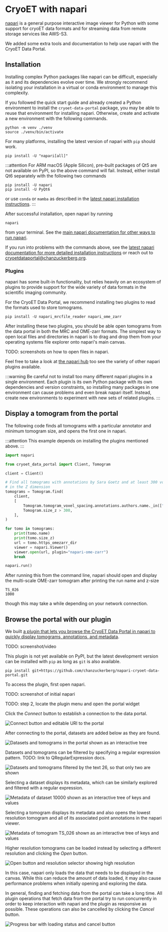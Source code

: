 # CryoET with napari

[napari](https://napari.org) is a general purpose interactive image viewer for Python
with some support for cryoET data formats and for streaming data from remote storage services like AWS-S3.

We added some extra tools and documentation to help use napari with the CryoET Data Portal.


## Installation

Installing complex Python packages like napari can be difficult, especially as it and its dependencies evolve over time.
We strongly recommend isolating your installation in a virtual or conda environment to manage this complexity.

If you followed the quick start guide and already created a Python environment to install the `cryoet-data-portal` package, you may be able to reuse that environment for installing napari.
Otherwise, create and activate a new environment with the following commands.

```shell
python -m venv ./venv
source ./venv/bin/activate
```

For many platforms, installing the latest version of napari with `pip` should work.

```shell
pip install -U "napari[all]"
```

:::attention
For ARM macOS (Apple Silicon), pre-built packages of Qt5 are not available on PyPI, so the above command will fail.
Instead, either install Qt6 separately with the following two commands

```shell
pip install -U napari
pip install -U PyQt6
```

or use `conda` or `mamba` as described in the [latest napari installation instructions](https://napari.org/dev/tutorials/fundamentals/installation.html#install-as-python-package-recommended).
:::

After successful installation, open napari by running

```shell
napari
```

from your terminal.
See the [main napari documentation for other ways to run napari](https://napari.org/stable/tutorials/fundamentals/getting_started.html).

If you run into problems with the commands above, see the [latest napari documentation for more detailed installation instructions](https://napari.org/dev/tutorials/fundamentals/installation.html#install-as-python-package-recommended) or reach out to cryoetdataportal@chanzuckerberg.org.


### Plugins

napari has some built-in functionality, but relies heavily on an ecosystem of plugins to
provide support for the wide variety of data formats in the scientific imaging community.

For the CryoET Data Portal, we recommend installing two plugins to read the formats used to store tomograms.

```shell
pip install -U napari_mrcfile_reader napari_ome_zarr
```

After installing these two plugins, you should be able open tomograms from the data portal in both the MRC and OME-zarr formats.
The simplest way to open local files and directories in napari is to drag and drop them from your operating systems file explorer onto napari's main canvas.

TODO: screenshots on how to open files in napari.

Feel free to take a look at [the napari hub](https://www.napari-hub.org/) too see the variety of other napari plugins available.

:::warning
Be careful not to install too many different napari plugins in a single environment.
Each plugin is its own Python package with its own dependencies and version constraints,
so installing many packages in one environment can cause problems and even break napari itself.
Instead, create new environments to experiment with new sets of related plugins.
:::


## Display a tomogram from the portal

The following code finds all tomograms with a particular annotator and minimum tomogram size,
and opens the first one in napari.

:::attention
This example depends on installing the plugins mentioned above.
:::

```python
import napari

from cryoet_data_portal import Client, Tomogram

client = Client()

# Find all tomograms with annotations by Sara Goetz and at least 300 voxels
# in the Z dimension
tomograms = Tomogram.find(
    client,
    [
        Tomogram.tomogram_voxel_spacing.annotations.authors.name._in(["Sara Goetz"]),
        Tomogram.size_z > 300,
    ],
)

for tomo in tomograms:
    print(tomo.name)
    print(tomo.size_z)
    url = tomo.https_omezarr_dir
    viewer = napari.Viewer()
    viewer.open(url, plugin="napari-ome-zarr")
    break

napari.run()
```

After running this from the command line, napari should open and display the multi-scale
OME-zarr tomogram after printing the run name and z-size

```
TS_026
1000
```

though this may take a while depending on your network connection.


## Browse the portal with our plugin

We built [a plugin that lets you browse the CryoET Data Portal in napari to quickly display tomograms, annotations, and metadata](https://github.com/chanzuckerberg/napari-cryoet-data-portal).

TODO: screenshot/video

This plugin is not yet available on PyPI, but the latest development version can be installed with `pip` as long as `git` is also available.

```shell
pip install git+https://github.com/chanzuckerberg/napari-cryoet-data-portal.git
```

To access the plugin, first open napari.

TODO: screenshot of initial napari

TODO: step 2, locate the plugin menu and open the portal widget 

Click the *Connect* button to establish a connection to the data portal.

![Connect button and editable URI to the portal](https://github.com/chanzuckerberg/napari-cryoet-data-portal/assets/2608297/bad1dbb7-2752-4b1a-b9d2-d0d685e4536c)

After connecting to the portal, datasets are added below as they are found.

![Datasets and tomograms in the portal shown as an interactive tree](https://github.com/chanzuckerberg/napari-cryoet-data-portal/assets/2608297/47ececbd-40e6-4374-9c64-18a07ce36bf2)

Datasets and tomograms can be filtered by specifying a regular expression pattern.
TODO: link to QRegularExpression docs.

![Datasets and tomograms filtered by the text 26, so that only two are shown](https://github.com/chanzuckerberg/napari-cryoet-data-portal/assets/2608297/437cb5e3-ac53-4fc0-83a9-53cd4c9f67c1)

Selecting a dataset displays its metadata, which can be similarly explored and filtered with a regular expression.

![Metadata of dataset 10000 shown as an interactive tree of keys and values](https://github.com/chanzuckerberg/napari-cryoet-data-portal/assets/2608297/f9793891-84e9-4a82-af2f-51b68bcf4287)

Selecting a tomogram displays its metadata and also opens the lowest resolution tomogram and all of its associated point annotations in the napari viewer.

![Metadata of tomogram TS_026 shown as an interactive tree of keys and values](https://github.com/chanzuckerberg/napari-cryoet-data-portal/assets/2608297/1dabcaa0-c232-4b1d-adc7-b431b4a80418)

Higher resolution tomograms can be loaded instead by selecting a different resolution and clicking the *Open* button.

![Open button and resolution selector showing high resolution](https://github.com/chanzuckerberg/napari-cryoet-data-portal/assets/2608297/9132c68a-dd8e-420b-b31e-746baa9fc2bd)

In this case, napari only loads the data that needs to be displayed in the canvas.
While this can reduce the amount of data loaded, it may also cause performance problems when initially opening and exploring the data.

In general, finding and fetching data from the portal can take a long time.
All plugin operations that fetch data from the portal try to run concurrently in order to keep interaction with napari and the plugin as responsive as possible.
These operations can also be cancelled by clicking the *Cancel* button.

![Progress bar with loading status and cancel button](https://github.com/chanzuckerberg/napari-cryoet-data-portal/assets/2608297/b0ba4a69-5f24-4aaf-99d5-37541cfff17f)